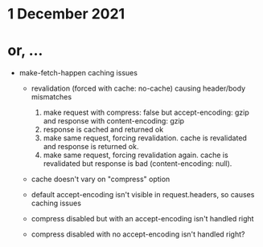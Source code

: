 # 1 December 2021
# or, …


- make-fetch-happen caching issues
  - revalidation (forced with cache: no-cache) causing header/body mismatches
    1. make request with compress: false but accept-encoding: gzip and response with content-encoding: gzip
    2. response is cached and returned ok
    3. make same request, forcing revalidation. cache is revalidated and response is returned ok.
    3. make same request, forcing revalidation again. cache is revalidated but response is bad (content-encoding: null).

  - cache doesn't vary on "compress" option

  - default accept-encoding isn't visible in request.headers, so causes caching issues

  - compress disabled but with an accept-encoding isn't handled right

  - compress disabled with no accept-encoding isn't handled right?
